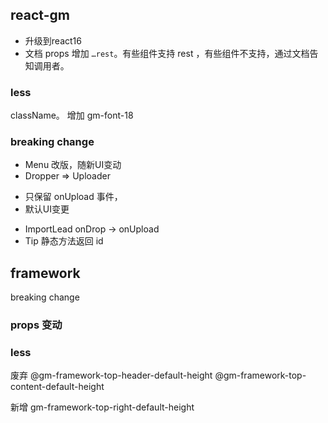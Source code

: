 ## react-gm

- 升级到react16
- 文档 props 增加 `…rest`。有些组件支持 rest ，有些组件不支持，通过文档告知调用者。

### less

className。 增加 gm-font-18

### breaking change

- Menu 改版，随新UI变动
- Dropper => Uploader  
 * 只保留 onUpload 事件，
 * 默认UI变更
- ImportLead onDrop -> onUpload
- Tip 静态方法返回 id

## framework

breaking change

### props 变动

### less

废弃
@gm-framework-top-header-default-height
@gm-framework-top-content-default-height

新增 gm-framework-top-right-default-height